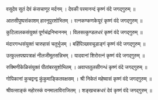 वसुदेव सुतं देवं कंसचाणूर मर्दनम् ।
देवकी परमानन्दं कृष्णं वंदे जगद्गुरुम् ॥


आतसीपुष्पसंकाशम् हारनूपुरशोभितम् ।
रत्नकण्कणकेयूरं कृष्णं वंदे जगद्गुरुम् ॥


कुटिलालकसंयुक्तं पूर्णचंद्रनिभाननम् ।
विलसत्कुण्डलधरं कृष्णं वंदे जगद्गुरुम् ॥


मंदारगन्धसंयुक्तं चारुहासं चतुर्भुजम् ।
बर्हिपिञ्छावचूडाङ्गं कृष्णं वंदे जगद्गुरुम् ॥


उत्फुल्लपद्मपत्राक्षं नीलजीमूतसन्निभम् ।
यादवानां शिरोरत्नं कृष्णं वंदे जगद्गुरुम् ॥


रुक्मिणीकेळिसंयुक्तं पीतांबरसुशोभितम् ।
अवाप्ततुलसीगन्धं कृष्णं वंदे जगद्गुरुम् ॥


गोपिकानां कुचद्वन्द्व कुंकुमाङ्कितवक्षसम् ।
श्री निकेतं महेष्वासं कृष्णं वंदे जगद्गुरुम् ॥


श्रीवत्साङ्कं महोरस्कं वनमालाविराजितम् ।
शङ्खचक्रधरं देवं कृष्णं वंदे जगद्गुरुम् ॥
